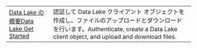 |  |  |
|---------|---------|
| <span data-ttu-id="dd891-101">[Data Lake の概要][1]</span><span class="sxs-lookup"><span data-stu-id="dd891-101">[Data Lake Get Started][1]</span></span> | <span data-ttu-id="dd891-102">認証して Data Lake クライアント オブジェクトを作成し、ファイルのアップロードとダウンロードを行います。</span><span class="sxs-lookup"><span data-stu-id="dd891-102">Authenticate, create a Data Lake client object, and upload and download files.</span></span> |

[1]: https://azure.microsoft.com/resources/samples/data-lake-store-java-upload-download-get-started/